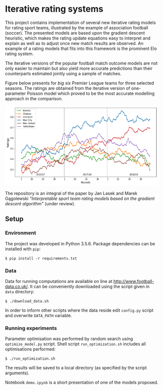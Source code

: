 # Iterative rating systems

This project contains implementation of several new iterative rating models for rating sport teams, illustrated by the example of association football (soccer). The presented models are based upon the gradient descent heuristic, which makes the rating update equations easy to interpret and explain as well as to adjust once new match results are observed. An example of a rating models that fits into this framework is the prominent Elo rating system.

The iterative versions of the popular football match outcome models are not only easier to maintain but also yield more accurate predictions than their counterparts estimated jointly using a sample of matches.

Figure below presents for *big six* Premier League teams for three selected seasons. The ratings are obtained from the iterative version of one-parameter Poisson model which proved to be the most accurate modelling approach in the comparison.

![big six](https://github.com/janekl/iterative-rating-systems/blob/master/big_six_ratings.png?raw=true)

The repository is an integral of the paper by Jan Lasek and Marek Gągolewski *"Interpretable sport team rating models based on the gradient descent algorithm"* (under review).

## Setup

### Environment

The project was developed in Python 3.5.6. Package dependencies can be installed with `pip`:
```
$ pip install -r requirements.txt
```

### Data

Data for running computations are available on line at http://www.football-data.co.uk/. It can be conveniently downloaded using the script given in `data` directory:
```
$ ./download_data.sh
```
In order to inform other scripts where the data reside edit `config.py` script and overwrite `DATA_PATH` variable.

### Running experiments

Parameter optimisation was performed by random search using `optimize_model.py` script. Shell script `run_optimization.sh` includes all optimisations performed:
```
$ ./run_optimization.sh
```
The results will be saved to a local directory (as specified by the script arguments).

Notebook `demo.ipynb` is a short presentation of one of the models proposed.

